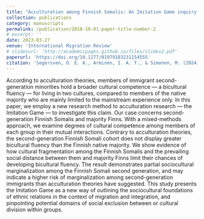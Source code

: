 ```yaml
---
title: "Acculturation among Finnish Somalis: An Imitation Game inquiry into bicultural fluency"
collection: publications
category: manuscripts
permalink: /publication/2010-10-01-paper-title-number-2
# excerpt: ''
date: 2023-03-27
venue: 'International Migration Review'
# slidesurl: 'http://academicpages.github.io/files/slides2.pdf'
paperurl: 'https://doi.org/10.1177/01979183231154555'
citation: 'Segersven, O. E. A., Arminen, I. A. T., & Simonen, M. (2024). Acculturation Among Finnish Somalis: An Imitation Game Inquiry Into Bicultural Fluency. International Migration Review, 58(2), 680-705.'
---
```


According to acculturation theories, members of immigrant second-generation minorities hold a broader cultural competence — a bicultural fluency — for living in two cultures, compared to members of the native majority who are mainly limited to the mainstream experience only. In this paper, we employ a new research method to acculturation research — the Imitation Game — to investigate this claim. Our case concerns second-generation Finnish Somalis and majority Finns. With a mixed-methods approach, we examine degrees of cultural competence among members of each group in their mutual interactions. Contrary to acculturation theories, the second-generation Finnish Somali cohort does not display greater bicultural fluency than the Finnish native majority. We show evidence of how cultural fragmentation among the Finnish Somalis and the prevailing social distance between them and majority Finns limit their chances of developing bicultural fluency. The result demonstrates partial sociocultural marginalization among the Finnish Somali second generation, and may indicate a higher risk of marginalization among second-generation immigrants than acculturation theories have suggested. This study presents the Imitation Game as a new way of outlining the sociocultural foundations of ethnic relations in the context of migration and integration, and pinpointing potential domains of social exclusion between or cultural division within groups.